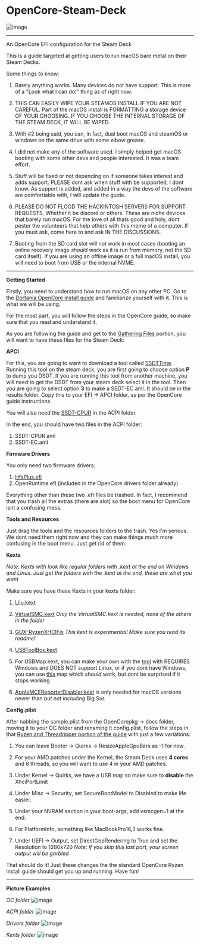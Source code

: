 # OpenCore-Steam-Deck

![image](https://github.com/user-attachments/assets/7d3877d3-b9c4-4c05-a999-4d8caf38b596)

<hr>

An OpenCore EFI configuration for the Steam Deck

This is a guide targeted at getting users to run macOS bare metal on their Steam Decks.

Some things to know:

1. Barely anything works. Many devices do not have support. This is more of a "Look what I can do!" thing as of right now.

2. THIS CAN EASILY WIPE YOUR STEAMOS INSTALL IF YOU ARE NOT CAREFUL. Part of the macOS install is FORMATTING a storage device OF YOUR CHOOSING. IF YOU CHOOSE THE INTERNAL STORAGE OF THE STEAM DECK, IT WILL BE WIPED.

3. With #2 being said, you can, in fact, dual boot macOS and steamOS or windows on the same drive with some elbow grease.

4. I did not make any of the software used. I simply helped get macOS booting with some other devs and people interested. It was a team effort.

5. Stuff will be fixed or not depending on if someone takes interest and adds support. PLEASE dont ask when stuff with be supported, I dont know. As support is added, and added in a way the devs of the software are comfortiable with, I will update the guide.

6. PLEASE DO NOT FLOOD THE HACKINTOSH SERVERS FOR SUPPORT REQUESTS. Whether it be discord or others. These are niche devices that barely run macOS. For the love of all thats good and holy, dont pester the volunteers that help others with this meme of a computer. If you must ask, come here to and ask IN THE DISCUSSIONS.

7. Booting from the SD card slot will not work in most cases (booting an online recovery image *should* work as it is run from memory, not the SD card itself). If you are using an offline image or a full macOS install, you will need to boot from USB or the internal NVME.

<hr>

**Getting Started**

Firstly, you need to understand how to run macOS on any other PC. Go to the [Dortania OpenCore install guide](https://dortania.github.io/OpenCore-Install-Guide/) and familiarize yourself with it. This is what we will be using.

For the most part, you will follow the steps in the OpenCore guide, so make sure that you read and understand it.

As you are following the guide and get to the [Gathering Files](https://dortania.github.io/OpenCore-Install-Guide/ktext.html) portion, you will want to have these files for the Steam Deck:


**APCI**

For this, you are going to want to download a tool called [SSDTTime](https://github.com/corpnewt/SSDTTime). Running this tool on the steam deck, you are first going to choose option **P** to dump you DSDT. If you are running this tool from another machine, you will need to get the DSDT from your steam deck select it in the tool. Then you are going to select option **3** to make a SSDT-EC.aml. It should be in the results folder. Copy this to your EFI -> APCI folder, as per the OpenCore guide instructions.

You will also need the [SSDT-CPUR](https://github.com/dortania/Getting-Started-With-ACPI/blob/master/extra-files/compiled/SSDT-CPUR.aml) in the ACPI folder.

In the end, you should have two files in the ACPI  folder:

1. SSDT-CPUR.aml
2. SSDT-EC.aml
   

**Firmware Drivers**

You only need two firmware drivers:

1. [HfsPlus.efi](https://github.com/acidanthera/OcBinaryData/blob/master/Drivers/HfsPlus.efi)
2. OpenRuntime.efi (included in the OpenCore drivers folder already)

Everything other than these two .efi files be trashed. In fact, I recommend that you trash all the extras (there are alot) so the boot menu for OpenCore isnt a confusing mess.


**Tools and Resources**

Just drag the tools and the resources folders to the trash. Yes I'm serious. We dont need them right now and they can make things much more confusing in the boot menu. Just get rid of them.


**Kexts**

*Note: Kexts with look like regular folders with .kext at the end on Windows and Linux. Just get the folders with the .kext at the end, these are what you want*

Make sure you have these Kexts in your kexts folder:

1. [Lilu.kext](https://github.com/acidanthera/Lilu/releases)
2. [VirtualSMC.kext](https://github.com/acidanthera/VirtualSMC/releases) *Only the VirtualSMC.kext is needed, none of the others in the folder*
3. [GUX-RyzenXHCIFix](https://github.com/RattletraPM/GUX-RyzenXHCIFix/releases/tag/v1.3.0b1-ryzenxhcifix) *This kext is experimental! Make sure you read its readme!*
4. [USBToolBox.kext](https://github.com/USBToolBox/kext/releases)
5. For USBMap.kext, you can make your own with the [tool](https://github.com/USBToolBox/tool) with REQUIRES Windows and DOES NOT support Linux, or if you dont have Windows, you can use [this](https://github.com/CodeRunner5235/Opencore-Steam-Deck/blob/main/UTBMap.zip) map which *should* work, but dont be surprised if it stops working

6. [AppleMCEReporterDisabler.kext](https://github.com/acidanthera/bugtracker/files/3703498/AppleMCEReporterDisabler.kext.zip) is only needed for macOS versions newer than *but not including* Big Sur.
   

**Config.plist**

After nabbing the sample.plist from the OpenCorepkg -> docs folder, moving it to your OC folder and renaming it config.plist, follow the steps in that [Ryzen and Threadripper portion of the guide](https://dortania.github.io/OpenCore-Install-Guide/AMD/zen.html) with just a few variations:

1. You can leave Booter -> Quirks -> ResizeAppleGpuBars as -1 for now.

2. For your AMD patches under the Kernel, the Steam Deck uses **4 cores** and 8 threads, so you will want to use 4 in your AMD patches.

3. Under Kernel -> Quirks, we have a USB map so make sure to **disable** the XhciPortLimit

4. Under Misc -> Security, set SecureBootModel to Disabled to make life easier.

5. Under your NVRAM section in your boot-args, add vsmcgen=1 at the end.

6. For PlatformInfo, something like MacBookPro16,3 works fine.

7. Under UEFI -> Output, set DirectGopRendering to True and set the Resolution to 1280x720
   *Note: If you skip this last part, your screen output will be garbled*



That should do it! Just these changes the the standard OpenCore Ryzen install guide should get you up and running. Have fun!

<hr>

**Picture Examples**

*OC folder*
![image](https://github.com/user-attachments/assets/4f42c205-2a4a-4b3b-b24f-3e16e08a5e07)


*ACPI folder*
![image](https://github.com/user-attachments/assets/bf2fbe09-fbb3-43ce-b97d-cdc7109b469a)


*Drivers folder*
![image](https://github.com/user-attachments/assets/52ffe87a-b5cb-4a3c-8ca1-ba5b1d309aa1)


*Kexts folder*
![image](https://github.com/user-attachments/assets/b0fc4d40-4adf-4b85-aff5-96067341c09a)





